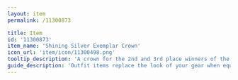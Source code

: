 ```yaml
---
layout: item
permalink: /11300873

title: Item
id: '11300873'
item_name: 'Shining Silver Exemplar Crown'
icon_url: 'item/icon/11300498.png'
tooltip_description: 'A crown for the 2nd and 3rd place winners of the 2017 Spring guild competition.'
guide_description: 'Outfit items replace the look of your gear when equipped.'
---
```

